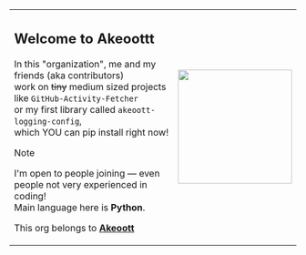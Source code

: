 <table>
<tr>
<td>

## Welcome to **Akeoottt**  
In this "organization", me and my friends (aka contributors)<br>
work on ~~tiny~~ medium sized projects like `GitHub-Activity-Fetcher`<br>
or my first library called `akeoott-logging-config`,<br>
which YOU can pip install right now!

> [!NOTE]
> I'm open to people joining — even people not very experienced in coding!<br>
> Main language here is **Python**.

This org belongs to [**Akeoott**](https://github.com/Akeoott)

</td>
<td>

<img src="https://github.com/user-attachments/assets/1547e5ea-3466-4d15-83cf-3761712aa741" width="200" />

</td>
</tr>
</table>

